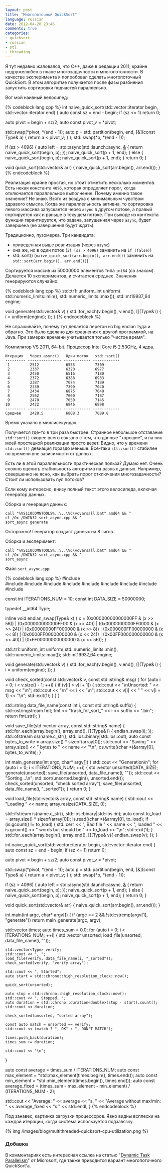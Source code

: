 ```yaml
---
layout: post
title: "Многопоточный QuickSort"
language: russian
date: 2012-04-28 23:46
comments: true
categories: 
- quicksort
- russian
- stl
- threading
---
```

Я тут недавно жаловался, что C++, даже в редакции 2011, крайне недружелюбен в плане многозадачности и многопоточности. В качестве эксперимента я попробовал сделать многопоточный QuickSort. В этом алгоритме получается после фазы разбиения запустить сортировки подчастей параллельно.

Вот мой наивный велосипед:

{% codeblock lang:cpp %}
int naive_quick_sort(std::vector<Type>::iterator begin, std::vector<Type>::iterator end) {
  auto const sz = end - begin;
  if (sz <= 1) return 0;

  auto pivot = begin + sz/2;
  auto const pivot_v = *pivot;

  std::swap(*pivot, *(end - 1));
  auto p = std::partition(begin, end, [&](const Type& a) { return a < pivot_v; } );
  std::swap(*p, *(end - 1));

  if (sz > 4096) {
    auto left = std::async(std::launch::async, [&]() {
      return naive_quick_sort(begin, p);
    });
    naive_quick_sort(p + 1, end);
  } else {
    naive_quick_sort(begin, p);
    naive_quick_sort(p + 1, end);
  }
  return 0;
}

void quick_sort(std::vector<Type>& arr) {
  naive_quick_sort(arr.begin(), arr.end());
}
{% endcodeblock %}

Реализация крайне простая, но стоит отметить несколько моментов. Есть некая константа `4096`, которая определяет порог, когда отключается параллельное выполнение. Почему именно такое значение? Не знаю. Взято из воздуха с минимальным чувством здравого смысла. Когда же параллельность активна, то сортировка левого массива запускается через `async` в другом потоке, а правый сортируется как и раньше в текущем потоке. При выходе из контекста функции гарантируется, что задача, запущенная через `async`, будет завершена (ее завершения будут ждать).

Традиционно, пузомерка. Три кандидата:

* приведенная выше реализация (через `async`)
* она же, но в один поток (`if (sz > 4096)` заменить на `if (false)`)
* std::sort() (`naive_quick_sort(arr.begin(), arr.end())` заменить на `std::sort(arr.begin(), arr.end())`)

Сортируется массив из 50000000 элементов типа `int64` (со знаком). Делается 10 экспериментов, и считается среднее. Значения генерируются случайно:

{% codeblock lang:cpp %}
std::tr1::uniform_int<Type> uniform(
  std::numeric_limits<Type>::min(),
  std::numeric_limits<Type>::max());
std::mt19937_64 engine;

void generate(std::vector<Type>& v) {
  std::for_each(v.begin(), v.end(), [](Type& i) { i = uniform(engine); });
}
{% endcodeblock %}

Не спрашивайте, почему тут делается перегон из big endian туда и обратно. Это было сделано для сравнения с другой программой, на Java. При замерах времени учитывается только "чистое время".

Компилятор VS 2011, 64-bit. Процессор Intel Core i5 2.53GHz, 4 ядра.

    Итерация   Через async()   Один поток   std::sort()
    --------- --------------- ------------ ------------
     1         2512            6555         7309
     2         2337            6320         6977
     3         2450            6516         7180
     4         2372            6388         6933
     5         2387            7074         7189
     6         2339            7399         7040
     7         2434            6875         7040
     8         2562            7060         7187
     9         2470            7050         7145
    10         2422            6846         6898
    --------- --------------- ------------ ------------    
    Среднее    2428.5          6808.3       7089.8

Время указано в миллисекундах.

Получается где-то в три раза быстрее. Странное небольшое отставание `std::sort()` скорее всего связано с тем, что данные "хорошие", и на них моей простецкой реализации просто везет. Видно, что у времени `std::sort()` девиация гораздо меньше. Все-таки `stl::sort()` стабилен по времени вне зависимости от данных.

Есть ли в этой параллельности практическая польза? Думаю нет. Очень сложно оценить стабильность алгоритма на разных данных. Например, совершенно не ясно, как выбрать порог отключения многозадачности? Стоит ли использовать пул потоков?

Если кому интересно, внизу полный текст этого велосипеда, включая генератор данных.

Сборка и генерация данных:

    call "%VS110COMNTOOLS%..\..\VC\vcvarsall.bat" amd64 && ^
    cl /Ox /DWIN32 sort_async.cpp && ^
    sort_async generate
    
Осторожно! Генератор создаст данных на 8 гигов.
    
Сборка и эксперимент:
    
    call "%VS110COMNTOOLS%..\..\VC\vcvarsall.bat" amd64 && ^
    cl /Ox /DWIN32 sort_async.cpp && ^
    sort_async

Файл `sort_async.cpp`:

{% codeblock lang:cpp %}
#include <vector>                      
#include <iostream>
#include <fstream>
#include <sstream>
#include <algorithm>
#include <iomanip>
#include <future>
#include <random>
#include <chrono>
#include <cstdlib>

const int ITERATIONS_NUM = 10;
const int DATA_SIZE = 50000000;

typedef __int64 Type;

inline void endian_swap(Type& x) {
  x =
    (0x00000000000000FF & (x >> 56))
  | (0x000000000000FF00 & (x >> 40))
  | (0x0000000000FF0000 & (x >> 24))
  | (0x00000000FF000000 & (x >>  8))
  | (0x000000FF00000000 & (x <<  8))
  | (0x0000FF0000000000 & (x << 24))
  | (0x00FF000000000000 & (x << 40))
  | (0xFF00000000000000 & (x << 56));
}

std::tr1::uniform_int<Type> uniform(
  std::numeric_limits<Type>::min(),
  std::numeric_limits<Type>::max());
std::mt19937_64 engine;

void generate(std::vector<Type>& v) {
  std::for_each(v.begin(), v.end(), [](Type& i) { i = uniform(engine); });
}

void check_sorted(const std::vector<Type>& v, const std::string& msg) {
  for (auto i = 0; i < v.size() - 1; ++i) {
    if (v[i] > v[i + 1]) {
      std::cout << "\nUnsorted: " << msg << "\n";
      std::cout << "\n" << i << "\n";
      std::cout << v[i] << " " << v[i + 1] << "\n";
      std::exit(1);
    }
  }
}

std::string data_file_name(const int i, const std::string& suffix) {
  std::ostringstream fmt;
  fmt << "trash_for_sort_" << i << suffix << ".bin";
  return fmt.str();
}

void save_file(std::vector<Type> array, const std::string& name) {
  std::for_each(array.begin(), array.end(), [](Type& i) { endian_swap(i); });
  std::ofstream os(name.c_str(), std::ios::binary|std::ios::out);
  auto const bytes_to_write = array.size() * sizeof(array[0]);
  std::cout << "Saving " << array.size() << " bytes to " << name << "\n";
  os.write((char *)&array[0], bytes_to_write);
}

int main_generate(int argc, char* argv[]) {
  std::cout << "Generation\n";
  for (auto i = 0; i < ITERATIONS_NUM; ++i) {
    std::vector<Type> unsorted(DATA_SIZE);
    generate(unsorted);
    save_file(unsorted, data_file_name(i, ""));
    std::cout << "Sorting...\n";
    std::sort(unsorted.begin(), unsorted.end());
    check_sorted(unsorted, "check sorted array");
    save_file(unsorted, data_file_name(i, "_sorted"));
  }
  return 0;
}

void load_file(std::vector<Type>& array, const std::string& name) {
  std::cout << "Loading " << name;
  array.resize(DATA_SIZE, 0);

  std::ifstream is(name.c_str(), std::ios::binary|std::ios::in);
  auto const to_load = array.size() * sizeof(array[0]);
  is.read((char *)&array[0], to_load);
  if (is.gcount() != to_load) {
    std::cerr << ", Bad file " << name
      << ", loaded " << is.gcount() << " words but should be " << to_load << "\n";
    std::exit(1);
  }
  std::for_each(array.begin(), array.end(), [](Type& v){ endian_swap(v); });
}

int naive_quick_sort(std::vector<Type>::iterator begin, std::vector<Type>::iterator end) {
  auto const sz = end - begin;
  if (sz <= 1) return 0;

  auto pivot = begin + sz/2;
  auto const pivot_v = *pivot;

  std::swap(*pivot, *(end - 1));
  auto p = std::partition(begin, end, [&](const Type& a) { return a < pivot_v; } );
  std::swap(*p, *(end - 1));

  if (sz > 4096) {
    auto left = std::async(std::launch::async, [&]() {
      return naive_quick_sort(begin, p);
    });
    naive_quick_sort(p + 1, end);
  } else {
    naive_quick_sort(begin, p);
    naive_quick_sort(p + 1, end);
  }
  return 0;
}

void quick_sort(std::vector<Type>& arr) {
  naive_quick_sort(arr.begin(), arr.end());
}

int main(int argc, char* argv[]) {
  if (argc == 2 && !std::strcmp(argv[1], "generate"))
    return main_generate(argc, argv);

  std::vector<double> times;
  auto times_sum = 0.0;
  for (auto i = 0; i < ITERATIONS_NUM; ++i) {
    std::vector<Type> unsorted;
    load_file(unsorted, data_file_name(i, ""));

    std::vector<Type> verify;
    std::cout << ", ";
    load_file(verify, data_file_name(i, "_sorted"));
    check_sorted(verify, "verify array");

    std::cout << ", Started";
    auto start = std::chrono::high_resolution_clock::now();

    quick_sort(unsorted);

    auto stop = std::chrono::high_resolution_clock::now();
    std::cout << ", Stopped, ";
    auto duration = std::chrono::duration<double>(stop - start).count();
    std::cout << duration;

    check_sorted(unsorted, "sorted array");

    const auto match = unsorted == verify;
    std::cout << (match ? ", OK" : ", DON'T MATCH");

    times.push_back(duration);
    times_sum += duration;

    std::cout << "\n";
  }

  auto const average = times_sum / ITERATIONS_NUM;
  auto const max_element = *std::max_element(times.begin(), times.end());
  auto const min_element = *std::min_element(times.begin(), times.end());
  auto const average_fixed = (times_sum - max_element - min_element) /
                             (ITERATIONS_NUM - 2);

  std::cout << "Average: " << average << "s, " 
            << "Average without max/min: "
            << average_fixed << "s." << std::endl;
}
{% endcodeblock %}

Под занавес, картинка загрузки процессоров. Явно видны всплески на каждой итерации, когда система используется подзавязку.

{% img /images/blog/multithreaded-quicksort-cpu-utilization.png %}

### Добавка

В комментариях есть интересная ссылка на статью "[Dynamic Task Parallelism][]" от Microsort, где также приводится вариант многопоточного QuickSort'a.

[Dynamic Task Parallelism]: http://msdn.microsoft.com/en-us/library/gg663539.aspx

